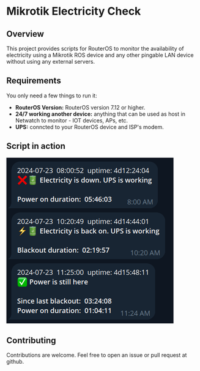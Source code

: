 # Mikrotik Electricity Check

## Overview

This project provides scripts for RouterOS to monitor the availability of electricity using a Mikrotik ROS device and any other pingable LAN device without using any external servers.

## Requirements

You only need a few things to run it:

- **RouterOS Version:** RouterOS version 7.12 or higher.
- **24/7 working another device:** anything that can be used as host in Netwatch to monitor - IOT devices, APs, etc.
- **UPS:** conncted to your RouterOS device and ISP's modem.

## Script in action 

![Example of different messages](https://github.com/kosherclerk/routeros-electricity-check/raw/main/src/images/messages.png)

## Contributing

Contributions are welcome. Feel free to open an issue or pull request at github.

